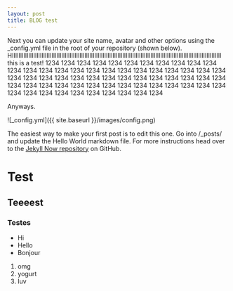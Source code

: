 ```yaml
---
layout: post
title: BLOG test
---
```


Next you can update your site name, avatar and other options using the _config.yml file in the root of your repository (shown below). HIIIIIIIIIIIIIIIIIIIIIIIIIIIIIIIIIIIIIIIIIIIIIIIIIIIIIIIIIIIIIIIIIIIIIIIIIIIIIIIIIIIIIIIIIIIIIIIIIIIIIIIIIIIIIIIIIIIIIIIIIIIIIII this is a test! 1234 1234 1234 1234 1234 1234 1234 1234 1234 1234 1234 1234 1234 1234 1234 1234 1234 1234 1234 1234 1234 1234 1234 1234 1234 1234 1234 1234 1234 1234 1234 1234 1234 1234 1234 1234 1234 1234 1234 1234 1234 1234 1234 1234 1234 1234 1234 1234 1234 1234 1234 1234 1234 1234 1234 1234 1234 1234 1234 1234 1234 1234 1234 

Anyways.


![_config.yml]({{ site.baseurl }}/images/config.png)

The easiest way to make your first post is to edit this one. Go into /_posts/ and update the Hello World markdown file. For more instructions head over to the [Jekyll Now repository](https://github.com/barryclark/jekyll-now) on GitHub.

# Test

## Teeeest

### Testes

* Hi
* Hello
* Bonjour

1. omg
1. yogurt
1. luv
